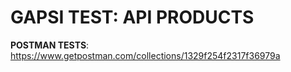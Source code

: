 # GAPSI TEST: API PRODUCTS

**POSTMAN TESTS**:
https://www.getpostman.com/collections/1329f254f2317f36979a
